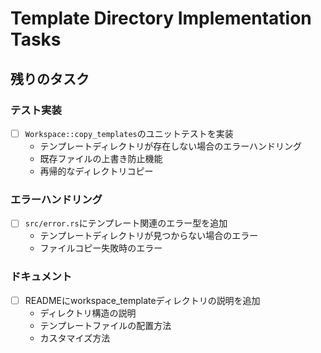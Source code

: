 # Template Directory Implementation Tasks

## 残りのタスク

### テスト実装
- [ ] `Workspace::copy_templates`のユニットテストを実装
  - テンプレートディレクトリが存在しない場合のエラーハンドリング
  - 既存ファイルの上書き防止機能
  - 再帰的なディレクトリコピー

### エラーハンドリング
- [ ] `src/error.rs`にテンプレート関連のエラー型を追加
  - テンプレートディレクトリが見つからない場合のエラー
  - ファイルコピー失敗時のエラー

### ドキュメント
- [ ] READMEにworkspace_templateディレクトリの説明を追加
  - ディレクトリ構造の説明
  - テンプレートファイルの配置方法
  - カスタマイズ方法 